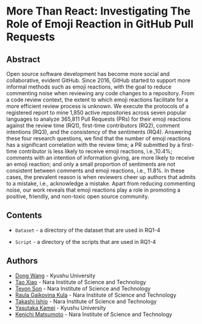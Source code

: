 # More Than React: Investigating The Role of Emoji Reaction in GitHub Pull Requests
## Abstract
Open source software development has become more social and collaborative, evident GitHub. Since 2016, GitHub started to support more informal methods such as emoji reactions, with the goal to reduce commenting noise when reviewing any code changes to a repository. From a code review context, the extent to which emoji reactions facilitate for a more efficient review process is unknown. We execute the protocols of a registered report to mine 1,850 active repositories across seven popular languages to analyze 365,811 Pull Requests (PRs) for their emoji reactions against the review time (RQ1), first-time contributors (RQ2), comment intentions (RQ3), and the consistency of the sentiments (RQ4). Answering these four research questions, we find that the number of emoji reactions has a significant correlation with the review time; a PR submitted by a first-time contributor is less likely to receive emoji reactions, i.e.,10.4%;  comments with an intention of information giving, are more likely to receive an emoji reaction; and only a small proportion of sentiments are not consistent between comments and emoji reactions, i.e., 11.8%.  In these cases, the prevalent reason is when reviewers cheer up authors that admits to a mistake, i.e., acknowledge a mistake. Apart from reducing commenting noise, our work reveals that emoji reactions play a role in promoting a positive, friendly, and non-toxic open source community. 

## Contents
* `Dataset` - a directory of the dataset that are used in RQ1-4

* `Script` - a directory of the scripts that are used in RQ1-4

		
## Authors
- [Dong Wang](https://dong-w.github.io/) - Kyushu University
- [Tao Xiao](https://tao-xiao.github.io/) - Nara Institute of Science and Technology
- [Teyon Son](https://yebityon.hatenablog.com/) - Nara Institute of Science and Technology
- [Raula Gaikovina Kula](https://raux.github.io/) - Nara Institute of Science and Technology
- [Takashi Ishio](https://hideakihata.github.io/) - Nara Institute of Science and Technology
- [Yasutaka Kamei](https://posl.ait.kyushu-u.ac.jp/~kamei/) - Kyushu University
- [Kenichi Matsumoto](https://matsumotokenichi.github.io/) - Nara Institute of Science and Technology
